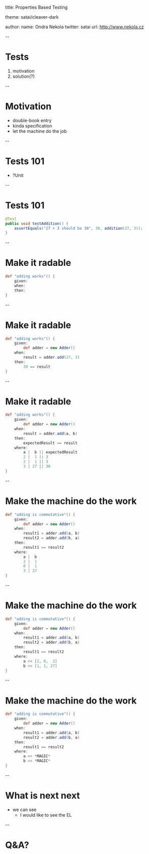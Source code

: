 title: Properties Based Testing

theme: satai/cleaver-dark

author:
  name: Ondra Nekola
  twitter: satai
  url: http://www.nekola.cz

--

# Tests

1. motivation
1. solution(?)

--

# Motivation

* double-book entry
* kinda specification
* let the machine do the job

--

# Tests 101

* ?Unit

--

# Tests 101

```java
@Test
public void testAddition() {
    assertEquals("27 + 3 should be 30", 30, addition(27, 3));
}
```

--

# Make it radable

```groovy
def "adding works"() {
    given:
    when:
    then:
}
```

--

# Make it radable

```groovy
def "adding works"() {
    given:
    	def adder = new Adder()
    when:
    	result = adder.add(27, 3)
    then:
    	30 == result
}
```
--

# Make it radable

```groovy
def "adding works"() {
    given:
        def adder = new Adder()
    when:
        result = adder.add(a, b)
    then:
        expectedResult == result
    where:
        a |  b || expectedResult
        2 |  1 || 3
        2 |  1 || 3
        3 | 27 || 30
}
```
--
# Make the machine do the work

```groovy
def "adding is commutative"() {
    given:
        def adder = new Adder()
    when:
        result1 = adder.add(a, b)
        result2 = adder.add(b, a)
    then:
        result1 == result2
    where:
        a |  b
        2 |  1
        0 |  1
        3 | 27
}
```
--
# Make the machine do the work

```groovy
def "adding is commutative"() {
    given:
        def adder = new Adder()
    when:
        result1 = adder.add(a, b)
        result2 = adder.add(b, a)
    then:
        result1 == result2
    where:
        a << [2, 0,  3]
        b << [1, 1, 27]
}
```
--
# Make the machine do the work

```groovy
def "adding is commutative"() {
    given:
        def adder = new Adder()
    when:
        result1 = adder.add(a, b)
        result2 = adder.add(b, a)
    then:
        result1 == result2
    where:
        a << *MAGIC*
        b << *MAGIC*
}
```
--

# What is next next

* we can see
  * I would like to see the EL

--

# Q&A?
